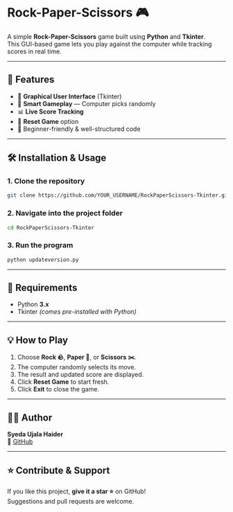 # Rock-Paper-Scissors 🎮

A simple **Rock-Paper-Scissors** game built using **Python** and **Tkinter**.  
This GUI-based game lets you play against the computer while tracking scores in real time.

---

## 🚀 Features
- 🎨 **Graphical User Interface** (Tkinter)
- 🧠 **Smart Gameplay** — Computer picks randomly
- 📊 **Live Score Tracking**
- 🔄 **Reset Game** option
- 🧩 Beginner-friendly & well-structured code



---

## 🛠️ Installation & Usage

### **1. Clone the repository**
```bash
git clone https://github.com/YOUR_USERNAME/RockPaperScissors-Tkinter.git
```

### **2. Navigate into the project folder**
```bash
cd RockPaperScissors-Tkinter
```

### **3. Run the program**
```bash
python updateversion.py
```

---

## 📌 Requirements
- Python **3.x**
- Tkinter *(comes pre-installed with Python)*

---

## 💡 How to Play
1. Choose **Rock 🪨**, **Paper 📄**, or **Scissors ✂️**.
2. The computer randomly selects its move.
3. The result and updated score are displayed.
4. Click **Reset Game** to start fresh.
5. Click **Exit** to close the game.

---

## 🧑‍💻 Author
**Syeda Ujala Haider**  
📌 [GitHub](https://github.com/syeda-ujala-haider)

---

## ⭐ Contribute & Support
If you like this project, **give it a star ⭐** on GitHub!  
Suggestions and pull requests are welcome.
